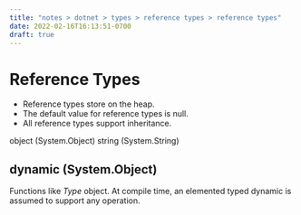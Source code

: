 ```yaml
---
title: "notes > dotnet > types > reference types > reference types"
date: 2022-02-16T16:13:51-0700
draft: true
---
```

# Reference Types
- Reference types store on the heap.
- The default value for reference types is null.
- All reference types support inheritance.

object (System.Object)
string (System.String)

## dynamic (System.Object)
Functions like *Type* object.
At compile time, an elemented typed dynamic is assumed to support any operation.